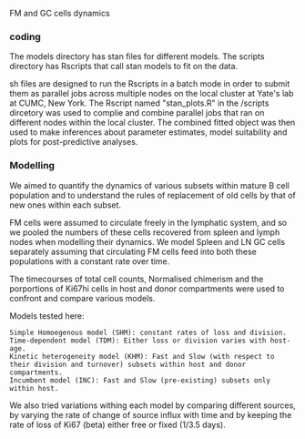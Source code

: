 FM and GC cells dynamics

### coding
The models directory has stan files for different models.
The scripts directory has Rscripts that call stan models to fit on the data.

sh files are designed to run the Rscripts in a batch mode in order to submit them as parallel jobs across multiple nodes on the local cluster at Yate's lab at CUMC, New York.
The Rscript named "stan_plots.R" in the /scripts dircetory was used to complie and combine parallel jobs that ran on different nodes within the local cluster. The combined fitted object was then used to make inferences about parameter estimates, model suitability and plots for post-predictive analyses.

### Modelling 
We aimed to quantify the dynamics of various subsets within mature B cell population and to understand the rules of replacement of old cells by that of new ones within each subset.

FM cells were assumed to circulate freely in the lymphatic system, and so we pooled the numbers of these cells recovered from spleen and lymph nodes when modelling their dynamics. We model Spleen and LN GC cells separately assuming that circulating FM cells feed into both these populations with a constant rate over time.

The timecourses of total cell counts, Normalised chimerism and the porportions of Ki67hi cells in host and donor compartments were used to confront and compare various models.

Models tested here:

    Simple Homoegenous model (SHM): constant rates of loss and division.
    Time-dependent model (TDM): Either loss or division varies with host-age.
    Kinetic heterogeneity model (KHM): Fast and Slow (with respect to their division and turnover) subsets within host and donor compartments.
    Incumbent model (INC): Fast and Slow (pre-existing) subsets only within host.

We also tried variations withing each model by comparing different sources, by varying the rate of change of source influx with time and by keeping the rate of loss of Ki67 (beta) either free or fixed (1/3.5 days). 

